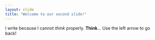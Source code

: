 ```yaml
---
layout: slide
title: "Welcome to our second slide!"
---
```

I write because I cannot *think* properly. **Think**...
Use the left arrow to go back!
